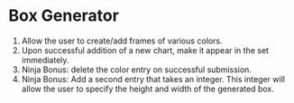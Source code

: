 # Box Generator

 1. Allow the user to create/add frames of various colors.
 2. Upon successful addition of a new chart, make it appear in the set immediately.
 3. Ninja Bonus: delete the color entry on successful submission.
 4. Ninja Bonus: Add a second entry that takes an integer. This integer will allow the user to specify the height and width of the generated box.